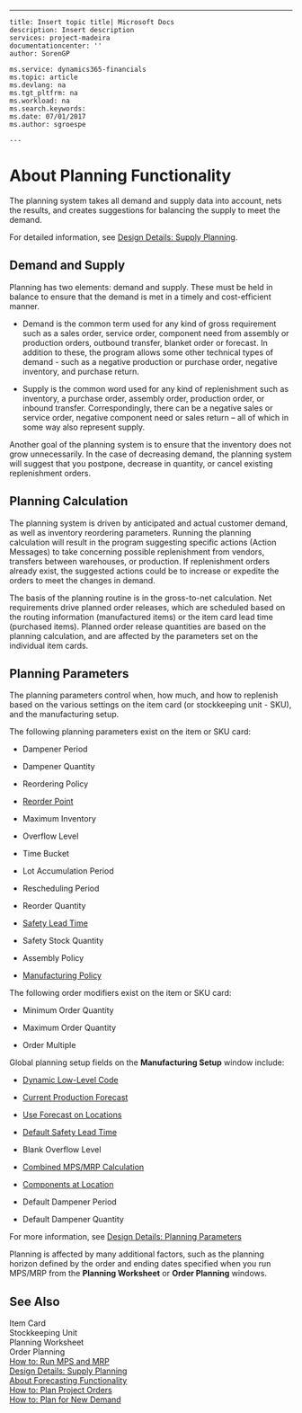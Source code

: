---
    title: Insert topic title| Microsoft Docs
    description: Insert description
    services: project-madeira
    documentationcenter: ''
    author: SorenGP

    ms.service: dynamics365-financials
    ms.topic: article
    ms.devlang: na
    ms.tgt_pltfrm: na
    ms.workload: na
    ms.search.keywords:
    ms.date: 07/01/2017
    ms.author: sgroespe

    ---
# About Planning Functionality
The planning system takes all demand and supply data into account, nets the results, and creates suggestions for balancing the supply to meet the demand.  
  
 For detailed information, see [Design Details: Supply Planning](../FullExperience/design-details-supply-planning.md).  
  
## Demand and Supply  
 Planning has two elements: demand and supply. These must be held in balance to ensure that the demand is met in a timely and cost-efficient manner.  
  
-   Demand is the common term used for any kind of gross requirement such as a sales order, service order, component need from assembly or production orders, outbound transfer, blanket order or forecast. In addition to these, the program allows some other technical types of demand - such as a negative production or purchase order, negative inventory, and purchase return.  
  
-   Supply is the common word used for any kind of replenishment such as inventory, a purchase order, assembly order, production order, or inbound transfer. Correspondingly, there can be a negative sales or service order, negative component need or sales return – all of which in some way also represent supply.  
  
 Another goal of the planning system is to ensure that the inventory does not grow unnecessarily. In the case of decreasing demand, the planning system will suggest that you postpone, decrease in quantity, or cancel existing replenishment orders.  
  
## Planning Calculation  
 The planning system is driven by anticipated and actual customer demand, as well as inventory reordering parameters. Running the planning calculation will result in the program suggesting specific actions \(Action Messages\) to take concerning possible replenishment from vendors, transfers between warehouses, or production. If replenishment orders already exist, the suggested actions could be to increase or expedite the orders to meet the changes in demand.  
  
 The basis of the planning routine is in the gross-to-net calculation. Net requirements drive planned order releases, which are scheduled based on the routing information \(manufactured items\) or the item card lead time \(purchased items\). Planned order release quantities are based on the planning calculation, and are affected by the parameters set on the individual item cards.  
  
## Planning Parameters  
 The planning parameters control when, how much, and how to replenish based on the various settings on the item card \(or stockkeeping unit - SKU\), and the manufacturing setup.  
  
 The following planning parameters exist on the item or SKU card:  
  
-   Dampener Period  
  
-   Dampener Quantity  
  
-   Reordering Policy  
  
-   [Reorder Point](../FullExperience/\($%20T_27_34%20Reorder%20Point%20$\).md)  
  
-   Maximum Inventory  
  
-   Overflow Level  
  
-   Time Bucket  
  
-   Lot Accumulation Period  
  
-   Rescheduling Period  
  
-   Reorder Quantity  
  
-   [Safety Lead Time](../FullExperience/\($%20T_27_5415%20Safety%20Lead%20Time%20$\).md)  
  
-   Safety Stock Quantity  
  
-   Assembly Policy  
  
-   [Manufacturing Policy](../FullExperience/-$-t_27_5442-manufacturing-policy-$-.md)  
  
 The following order modifiers exist on the item or SKU card:  
  
-   Minimum Order Quantity  
  
-   Maximum Order Quantity  
  
-   Order Multiple  
  
 Global planning setup fields on the **Manufacturing Setup** window include:  
  
-   [Dynamic Low-Level Code](../FullExperience/\($%20T_99000765_12%20Dynamic%20Low-Level%20Code%20$\).md)  
  
-   [Current Production Forecast](../FullExperience/\($%20T_99000765_35%20Current%20Production%20Forecast%20$\).md)  
  
-   [Use Forecast on Locations](../FullExperience/\($%20T_99000765_37%20Use%20Forecast%20on%20Locations%20$\).md)  
  
-   [Default Safety Lead Time](../FullExperience/\($%20T_99000765_42%20Default%20Safety%20Lead%20Time%20$\).md)  
  
-   Blank Overflow Level  
  
-   [Combined MPS\/MRP Calculation](../FullExperience/\($%20T_99000765_38%20Combined%20MPS-MRP%20Calculation%20$\).md)  
  
-   [Components at Location](../FullExperience/\($%20T_99000765_39%20Components%20at%20Location%20$\).md)  
  
-   Default Dampener Period  
  
-   Default Dampener Quantity  
  
 For more information, see [Design Details: Planning Parameters](../FullExperience/design-details-planning-parameters.md)  
  
 Planning is affected by many additional factors, such as the planning horizon defined by the order and ending dates specified when you run MPS\/MRP from the **Planning Worksheet** or **Order Planning** windows.  
  
## See Also  
 Item Card   
 Stockkeeping Unit   
 Planning Worksheet   
 Order Planning   
 [How to: Run MPS and MRP](../FullExperience/how-to-run-mps-and-mrp.md)   
 [Design Details: Supply Planning](../FullExperience/design-details-supply-planning.md)   
 [About Forecasting Functionality](../FullExperience/about-forecasting-functionality.md)   
 [How to: Plan Project Orders](../FullExperience/how-to-plan-project-orders.md)   
 [How to: Plan for New Demand](../FullExperience/how-to-plan-for-new-demand.md)